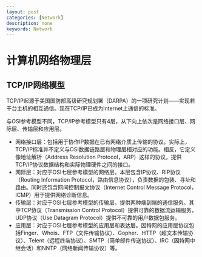 ```yaml
---
layout: post
categories: [Network]
description: none
keywords: Network
---
```

# 计算机网络物理层

## TCP/IP网络模型
TCP/IP起源于美国国防部高级研究规划署（DARPA）的一项研究计划——实现若干台主机的相互通信。现在TCP/IP已成为Internet上通信的标准。

与OSI参考模型不同，TCP/IP参考模型只有4层，从下向上依次是网络接口层、网际层、传输层和应用层。
- 网络接口层：包括用于协作IP数据在已有网络介质上传输的协议。实际上，TCP/IP标准并不定义与OSI数据链路层和物理层相对应的功能。相反，它定义像地址解析（Address Resolution Protocol，ARP）这样的协议，提供TCP/IP协议数据结构和实际物理硬件之间的接口。
- 网际层：对应于OSI七层参考模型的网络层。本层包含IP协议、RIP协议（Routing Information Protocol，路由信息协议），负责数据的包装、寻址和路由。同时还包含网间控制报文协议（Internet Control Message Protocol，ICMP）用于提供网络诊断信息。
- 传输层：对应于OSI七层参考模型的传输层，提供两种端到端的通信服务。其中TCP协议（Transmission Control Protocol）提供可靠的数据流运输服务，UDP协议（Use Datagram Protocol）提供不可靠的用户数据包服务。
- 应用层：对应于OSI七层参考模型的应用层和表达层。因特网的应用层协议包括Finger、Whois、FTP（文件传输协议）、Gopher、HTTP（超文本传输协议）、Telent（远程终端协议）、SMTP（简单邮件传送协议）、IRC（因特网中继会话）和NNTP（网络新闻传输协议）等。

